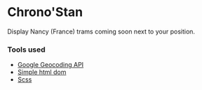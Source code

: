 # Chrono'Stan
Display Nancy (France) trams coming soon next to your position.

### Tools used

* [Google Geocoding API](https://developers.google.com/maps/documentation/geocoding/)  
* [Simple html dom](http://simplehtmldom.sourceforge.net/)
* [Scss](http://sass-lang.com/)
